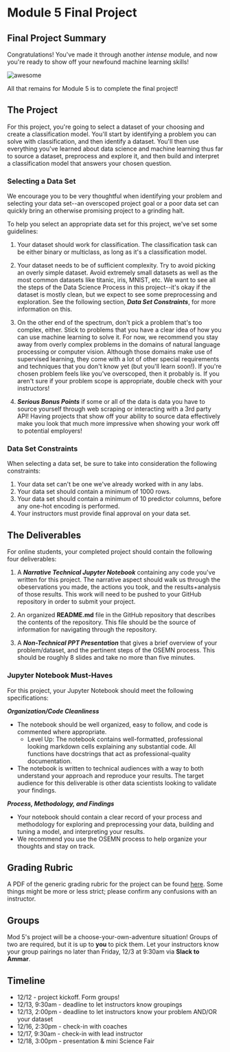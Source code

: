 
# Module 5 Final Project

## Final Project Summary

Congratulations! You've made it through another _intense_ module, and now you're ready to show off your newfound machine learning skills!

![awesome](https://raw.githubusercontent.com/learn-co-curriculum/dsc-mod-5-project/master/smart.gif)

All that remains for Module 5 is to complete the final project!

## The Project

For this project, you're going to select a dataset of your choosing and create a classification model. You'll start by identifying a problem you can solve with classification, and then identify a dataset. You'll then use everything you've learned about data science and machine learning thus far to source a dataset, preprocess and explore it, and then build and interpret a classification model that answers your chosen question.


### Selecting a Data Set

We encourage you to be very thoughtful when identifying your problem and selecting your data set--an overscoped project goal or a poor data set can quickly bring an otherwise promising project to a grinding halt.

To help you select an appropriate data set for this project, we've set some guidelines:

1. Your dataset should work for classification. The classification task can be either binary or multiclass, as long as it's a classification model.   

2. Your dataset needs to be of sufficient complexity. Try to avoid picking an overly simple dataset. Avoid extremely small datasets as well as the most common datasets like titanic, iris, MNIST, etc. We want to see all the steps of the Data Science Process in this project--it's okay if the dataset is mostly clean, but we expect to see some preprocessing and exploration. See the following section, **_Data Set Constraints_**, for more information on this.   

3. On the other end of the spectrum, don't pick a problem that's too complex, either. Stick to problems that you have a clear idea of how you can use machine learning to solve it. For now, we recommend you stay away from overly complex problems in the domains of natural language processing or computer vision.  Although those domains make use of supervised learning, they come with a lot of other special requirements and techniques that you don't know yet (but you'll learn soon!). If you're chosen problem feels like you've overscoped, then it probably is. If you aren't sure if your problem scope is appropriate, double check with your instructors!  

4. **_Serious Bonus Points_** if some or all of the data is data you have to source yourself through web scraping or interacting with a 3rd party API! Having projects that show off your ability to source data effectively make you look that much more impressive when showing your work off to potential employers!

### Data Set Constraints

When selecting a data set, be sure to take into consideration the following constraints:

1. Your data set can't be one we've already worked with in any labs.
2. Your data set should contain a minimum of 1000 rows.    
3. Your data set should contain a minimum of 10 predictor columns, before any one-hot encoding is performed.   
4. Your instructors must provide final approval on your data set.

## The Deliverables

For online students, your completed project should contain the following four deliverables:

1. A **_Narrative Technical Jupyter Notebook_** containing any code you've written for this project. The narrative aspect should walk us through the obeservations you made, the actions you took, and the results+analysis of those results. This work will need to be pushed to your GitHub repository in order to submit your project.

2. An organized **README.md** file in the GitHub repository that describes the contents of the repository. This file should be the source of information for navigating through the repository. 

4. A **_Non-Technical PPT Presentation_** that gives a brief overview of your problem/dataset, and the pertinent steps of the OSEMN process.  This should be roughly 8 slides and take no more than five minutes.


### Jupyter Notebook Must-Haves

For this project, your Jupyter Notebook should meet the following specifications:

**_Organization/Code Cleanliness_**

* The notebook should be well organized, easy to follow, and code is commented where appropriate.  
    * Level Up: The notebook contains well-formatted, professional looking markdown cells explaining any substantial code. All functions have docstrings that act as professional-quality documentation.  
* The notebook is written to technical audiences with a way to both understand your approach and reproduce your results. The target audience for this deliverable is other data scientists looking to validate your findings.  

**_Process, Methodology, and Findings_**

* Your notebook should contain a clear record of your process and methodology for exploring and preprocessing your data, building and tuning a model, and interpreting your results.
* We recommend you use the OSEMN process to help organize your thoughts and stay on track.


## Grading Rubric 

A PDF of the generic grading rubric for the project can be found [here](module5_project_rubric.pdf).  Some things might be more or less strict; please confirm any confusions with an instructor.

## Groups

Mod 5's project will be a choose-your-own-adventure situation!  Groups of two are required, but it is up to **you** to pick them.  Let your instructors know your group pairings no later than Friday, 12/3 at 9:30am via **Slack to Ammar**.

## Timeline

- 12/12 - project kickoff. Form groups!
- 12/13, 9:30am - deadline to let instructors know groupings
- 12/13, 2:00pm - deadline to let instructors know your problem AND/OR your dataset
- 12/16, 2:30pm - check-in with coaches
- 12/17, 9:30am - check-in with lead instructor
- 12/18, 3:00pm - presentation & mini Science Fair

